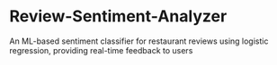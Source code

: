 # Review-Sentiment-Analyzer
An ML-based sentiment classifier for restaurant reviews using logistic regression, providing real-time feedback to users
